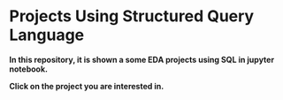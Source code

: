 # Projects Using Structured Query Language

**In this repository, it is shown a some EDA projects using SQL in jupyter notebook.**

**Click on the project you are interested in.**
